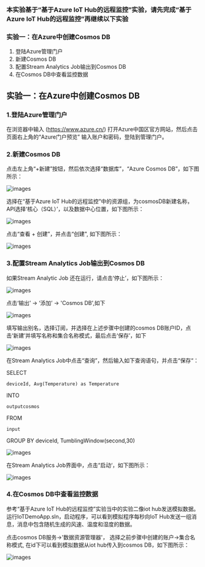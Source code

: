 ### 本实验基于“基于Azure IoT Hub的远程监控”实验，请先完成“基于Azure IoT Hub的远程监控”再继续以下实验
### 实验一：在Azure中创建Cosmos DB
 1.	登陆Azure管理门户	
 2.	新建Cosmos DB
 3. 配置Stream Analytics Job输出到Cosmos DB
 4. 在Cosmos DB中查看监控数据


## 实验一：在Azure中创建Cosmos DB
### 1.登陆Azure管理门户

在浏览器中输入 (https://www.azure.cn/) 打开Azure中国区官方网站，然后点击页面右上角的“Azure门户预览”
输入账户和密码，登陆到管理门户。

### 2.新建Cosmos DB

点击左上角“+新建”按钮，然后依次选择“数据库”，“Azure Cosmos DB”，如下图所示：

![images](./Images/1.PNG)

选择在“基于Azure IoT Hub的远程监控”中的资源组，为cosmosDB新建名称，API选择‘核心（SQL）’，以及数据中心位置，如下图所示：

![images](./Images/2.png)

点击“查看 + 创建”，并点击“创建", 如下图所示：

![images](./Images/3.png)

### 3.配置Stream Analytics Job输出到Cosmos DB

如果Stream Analytic Job 还在运行，请点击‘停止’，如下图所示：

![images](./Images/4.png)

点击‘输出’ -> ‘添加’ -> 'Cosmos DB',如下

![images](./Images/5.png)

填写输出别名，选择订阅，并选择在上述步骤中创建的cosmos DB账户ID，点击‘新建’并填写名称和集合名称模式，最后点击‘保存’，如下

![images](./Images/6.png)

在Stream Analytics Job中点击“查询”，然后输入如下查询语句，并点击“保存“：

SELECT

    deviceId, Avg(Temperature) as Temperature
    
INTO

    outputcosmos
    
FROM

    input
    
GROUP BY deviceId, TumblingWindow(second,30)



![images](./Images/7.PNG)

在Stream Analytics Job界面中，点击“启动‘，如下图所示：

![images](./Images/8.png)


### 4.在Cosmos DB中查看监控数据

参考“基于Azure IoT Hub的远程监控”实验当中的实验二像iot hub发送模拟数据。
运行IoTDemoApp.sln，启动程序，可以看到模拟程序每秒向IoT Hub发送一组消息，消息中包含随机生成的风速、温度和湿度的数据。


点击cosmos DB服务->'数据资源管理器'， 选择之前步骤中创建的账户->集合名称模式, 在id下可以看到模拟数据从iot hub传入到cosmos DB，如下图所示：

![images](./Images/9.png)



